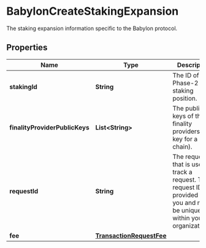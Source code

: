 

# BabylonCreateStakingExpansion

The staking expansion information specific to the Babylon protocol.

## Properties

| Name | Type | Description | Notes |
|------------ | ------------- | ------------- | -------------|
|**stakingId** | **String** | The ID of the Phase-2 BTC staking position. |  |
|**finalityProviderPublicKeys** | **List&lt;String&gt;** | The public keys of the finality providers(each key for a BSN chain). |  |
|**requestId** | **String** | The request ID that is used to track a request. The request ID is provided by you and must be unique within your organization. |  [optional] |
|**fee** | [**TransactionRequestFee**](TransactionRequestFee.md) |  |  |



